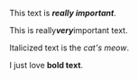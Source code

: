 <!-- author: author -->
<!-- uploadedAt: 2025-07-02T11:50:43.722Z -->
This text is ***really important***.

This is really***very***important text.

Italicized text is the *cat's meow*.

I just love **bold text**.